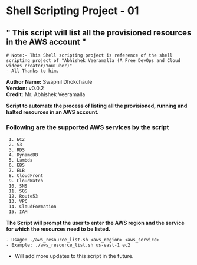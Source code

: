 # Shell Scripting Project - 01

 ## " This script will list all the provisioned resources in the AWS account "

```
# Note:- This Shell scripting project is reference of the shell scripting project of "Abhishek Veeramalla (A Free DevOps and Cloud videos creator/YouTuber)"
- All Thanks to him.
```

 **Author Name:** Swapnil Dhokchaule  
 **Version:** v0.0.2  
 **Credit:** Mr. Abhishek Veeramalla

 **Script to automate the process of listing all the provisioned, running and halted resources in an AWS account.**

 ### Following are the supported AWS services by the script
```
 1. EC2
 2. S3
 3. RDS
 4. DynamoDB
 5. Lambda
 6. EBS
 7. ELB
 8. CloudFront
 9. CloudWatch
 10. SNS
 11. SQS
 12. Route53
 13. VPC
 14. CloudFormation
 15. IAM 
```  
 **The Script will prompt the user to enter the AWS region and the service for which the resources need to be listed.**
```
- Usage: ./aws_resource_list.sh <aws_region> <aws_service>
- Example: ./aws_resource_list.sh us-east-1 ec2
```  
 - Will add more updates to this script in the future.

